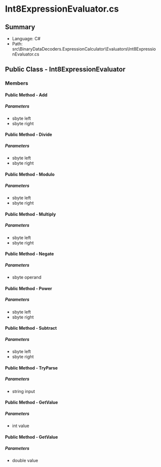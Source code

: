 ﻿# Int8ExpressionEvaluator.cs

## Summary

* Language: C#
* Path: src\BinaryDataDecoders.ExpressionCalculator\Evaluators\Int8ExpressionEvaluator.cs

## Public Class - Int8ExpressionEvaluator

### Members

#### Public Method - Add

#####  Parameters

 - sbyte left 
 - sbyte right 

#### Public Method - Divide

#####  Parameters

 - sbyte left 
 - sbyte right 

#### Public Method - Modulo

#####  Parameters

 - sbyte left 
 - sbyte right 

#### Public Method - Multiply

#####  Parameters

 - sbyte left 
 - sbyte right 

#### Public Method - Negate

#####  Parameters

 - sbyte operand 

#### Public Method - Power

#####  Parameters

 - sbyte left 
 - sbyte right 

#### Public Method - Subtract

#####  Parameters

 - sbyte left 
 - sbyte right 

#### Public Method - TryParse

#####  Parameters

 - string input 

#### Public Method - GetValue

#####  Parameters

 - int value 

#### Public Method - GetValue

#####  Parameters

 - double value 

